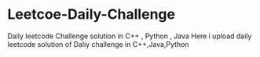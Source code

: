 # Leetcoe-Daily-Challenge
Daily leetcode Challenge solution in C++ , Python  , Java
Here i upload daily leetcode solution of Daliy challenge in C++,Java,Python
